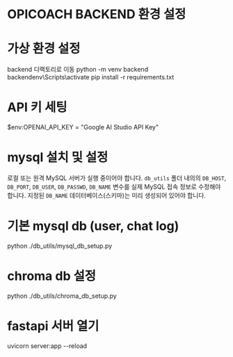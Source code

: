 # OPICOACH BACKEND 환경 설정

# 가상 환경 설정
backend 디랙토리로 이동
python -m venv backend      
backendenv\Scripts\activate
pip install -r requirements.txt

# API 키 세팅
$env:OPENAI_API_KEY = "Google AI Studio API Key"

# mysql 설치 및 설정
로컬 또는 원격 MySQL 서버가 실행 중이어야 합니다.
`db_utils` 폴더 내의의 `DB_HOST`, `DB_PORT`, `DB_USER`, `DB_PASSWD`, `DB_NAME` 변수를 실제 MySQL 접속 정보로 수정해야 합니다.
지정된 `DB_NAME` 데이터베이스(스키마)는 미리 생성되어 있어야 합니다.

# 기본 mysql db (user, chat log)
python ./db_utils/mysql_db_setup.py

# chroma db 설정
python ./db_utils/chroma_db_setup.py

# fastapi 서버 열기
uvicorn server:app --reload
